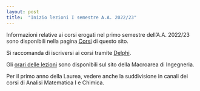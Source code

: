 ```yaml
---
layout: post
title:  "Inizio lezioni I semestre A.A. 2022/23"
---
```


Informazioni relative ai corsi erogati nel primo semestre dell’A.A. 2022/23 sono disponibili nella pagina [Corsi](http://inginformatica.uniroma2.it/index.php/corsi) di questo sito.




Si raccomanda di iscriversi ai corsi tramite [Delphi](https://delphi.uniroma2.it/).




Gli [orari delle lezioni](https://ing.uniroma2.it/orario/lezioni-2/) sono disponibili sul sito della Macroarea di Ingegneria.

Per il primo anno della Laurea, vedere anche la suddivisione in canali dei corsi di Analisi Matematica I e Chimica.

